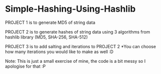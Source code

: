 # Simple-Hashing-Using-Hashlib

PROJECT 1 is to generate MD5 of string data

PROJECT 2 is to generate hashes of string data using 3 algorithms from hashlib library (MD5, SHA-256, SHA-512)

PROJECT 3 is to add salting and iterations to PROJECT 2
*You can choose how many iterations you would like to make as well :D

Note: This is just a small exercise of mine, the code is a bit messy so I apologise for that :P
